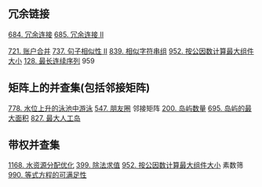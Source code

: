 ## 冗余链接
[684. 冗余连接](https://leetcode-cn.com/problems/redundant-connection/)
[685. 冗余连接 II](https://leetcode-cn.com/problems/redundant-connection-ii/)

[721. 账户合并](https://leetcode-cn.com/problems/accounts-merge/)
[737. 句子相似性 II](https://leetcode-cn.com/problems/sentence-similarity-ii/)
[839. 相似字符串组](https://leetcode-cn.com/problems/similar-string-groups/)
[952. 按公因数计算最大组件大小](https://leetcode-cn.com/problems/largest-component-size-by-common-factor/)
[128. 最长连续序列](https://leetcode-cn.com/problems/longest-consecutive-sequence/)
959



## 矩阵上的并查集(包括邻接矩阵)
[778. 水位上升的泳池中游泳](https://leetcode-cn.com/problems/swim-in-rising-water/)
[547. 朋友圈](https://leetcode-cn.com/problems/friend-circles/)  邻接矩阵
[200. 岛屿数量](https://leetcode-cn.com/problems/number-of-islands/)
[695. 岛屿的最大面积](https://leetcode-cn.com/problems/max-area-of-island/)
[827. 最大人工岛](https://leetcode-cn.com/problems/making-a-large-island/)

## 带权并查集
[1168. 水资源分配优化](https://leetcode-cn.com/problems/optimize-water-distribution-in-a-village/)
[399. 除法求值](https://leetcode-cn.com/problems/evaluate-division/)
[952. 按公因数计算最大组件大小](https://leetcode-cn.com/problems/largest-component-size-by-common-factor/)  素数筛
[990. 等式方程的可满足性](https://leetcode-cn.com/problems/satisfiability-of-equality-equations/)
